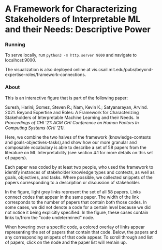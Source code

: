 #  A Framework for Characterizing Stakeholders of Interpretable ML and their Needs: Descriptive Power
### Running
To serve locally, run `python3 -m http.server 9000` and navigate to localhost:9000.  

The visualization is also deployed online at vis.csail.mit.edu/pubs/beyond-expertise-roles/framework-connections.

### About
This is an interactive figure that is part of the following paper:

Suresh, Harini; Gomez, Steven R.; Nam, Kevin K.; Satyanarayan, Arvind. 2021. Beyond Expertise and Roles: A Framework for Characterizing Stakeholders of Interpretable Machine Learning and their Needs. In *Proceedings of CHI '21: ACM CHI Conference on Human Factors In Computing Systems (CHI '21).*

Here, we combine the two halves of the framework (knowledge-contexts and goals-objectives-tasks),and show how our more granular and composable vocabulary is able to describe a set of 58 papers from the literature on ML Interpretability (see section 4.1 for more details on this set of papers).

Each paper was coded by at least two people, who used the framework to identify instances of stakeholder knowledge types and contexts, as well as goals, objectives, and tasks. Where possible, we collected snippets of the papers corresponding to a description or discussion of stakeholder.

In the figure, light grey links represent the set of all 58 papers.  Links connect codes that appear in the same paper.  The width of the link corresponds to the number of papers that contain both those codes. In some cases, we did not denote a code for a certain level because we did not notice it being explicitly specified. In the figure, these cases contain links to/from the "code undetermined" node.

When hovering over a specific code, a colored overlay of links appear representing the set of papers that contain that code. Below, the papers and any corresponding snippets of that code appear.  To scroll through and list of papers, click on the node and the paper list will remain up.